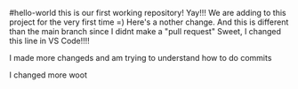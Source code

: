 #hello-world
this is our first working repository! Yay!!!
We are adding to this project for the very first time =)
Here's a nother change.  And this is different than the main branch since I didnt make a "pull request"
Sweet, I changed this line in VS Code!!!!

I made more changeds and am trying to understand how to do commits

I changed more woot
